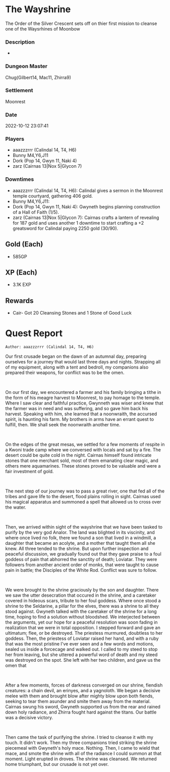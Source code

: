 # The Wayshrine
The Order of the Silver Crescent sets off on thier first mission to cleanse one of the Waysrhines of Moonbow
### Description
-
### Dungeon Master
Chug(Gilbert14, Mac11, Zhirra9)
### Settlement
Moonrest
### Date
2022-10-12 23:07:41
### Players
* aaazzzrrr (Calindal 14, T4, H6)
* Bunny M4,Y6,J11
* Dork (Pop 14, Gwyn 11, Naki 4)
* zarz (Cairnas 13|Nox 5|Glycon 7)
### Downtimes
* aaazzzrrr (Calindal 14, T4, H6): Calindal gives a sermon in the Moonrest temple courtyard, gathering 406 gold.
* Bunny M4,Y6,J11: 
* Dork (Pop 14, Gwyn 11, Naki 4): Gwyneth begins planning construction of a Hall of Faith (1/5).
* zarz (Cairnas 13|Nox 5|Glycon 7): Cairnas crafts a lantern of revealing for 187 gold and uses another 1 downtime to start crafting a +2 greatsword for Calindal paying 2250 gold (30/90).
## Gold (Each)
* 585GP
## XP (Each)
* 3.1K EXP
## Rewards
* Cair- Got 20 Cleansing Stones and 1 Stone of Good Luck
# Quest Report
`Author: aaazzzrrr (Calindal 14, T4, H6)`


Our first crusade began on the dawn of an autumnal day, preparing ourselves for a journey that would last three days and nights. Strapping all of my equipment, along with a tent and bedroll, my companions also prepared their weapons, for conflict was to be the omen. 

&nbsp;

On our first day, we encountered a farmer and his family bringing a tithe in the form of his meagre harvest to Moonrest, to pay homage to the temple. Where I saw clear and faithful practice, Gwynneth was wiser and knew that the farmer was in need and was suffering, and so gave him back his harvest. Speaking with him, she learned that a noonwraith, the accursed spirit, is haunting his farm. My brothers in arms have an errant quest to fulfill, then. We shall seek the noonwraith another time. 

&nbsp;

On the edges of the great mesas, we settled for a few moments of respite in a Kwoni trade camp where we conversed with locals and sat by a fire. The desert could be quite cold in the night. Cairnas himself found intricate stones that one merchant sold, most of them emanating clear magic, and others mere aquamarines. These stones proved to be valuable and were a fair investment of gold.

&nbsp;

The next step of our journey was to pass a great river, one that fed all of the tribes and gave life to the desert, flood plains rolling in sight. Cairnas used his magical apparatus and summoned a spell that allowed us to cross over the water.

&nbsp;

Then, we arrived within sight of the wayshrine that we have been tasked to purify by the very god Analor. The land was blighted in its viscinity, and where once lived no folk, there we found a son that lived in a windmill, a daughter that became an acolyte, and a mother that taught them all she knew. All three tended to the shrine. But upon further inspection and peaceful discussion, we gradually found out that they gave praise to a foul goddess of pain that abhorred the sanctity of death; Loviatar. They were followers from another ancient order of monks, that were taught to cause pain in battle; the Disciples of the White Rod. Conflict was sure to follow.

&nbsp;

We were brought to the shrine graciously by the son and daughter. There we saw the utter desecration that occured in the shrine, and a caretaker covered in hideous scars, tribute to her foul goddess. Where once stood a shrine to the Seldarine, a pillar for the elves, there was a shrine to all they stood against. Gwyneth talked with the caretaker of the shrine for a long time, hoping to find a solution without bloodshed. We interjected between the arguments, yet our hope for a peaceful resolution was soon fading in realization that we were in total opposition. I stepped forward and gave an ultimatum; flee, or be destroyed. The priestess murmured, doubtless to her goddess. Then, the priestess of Loviatar raised her hand, and with a ruby that was the most pristine I've ever seen and a few words and motions, sealed us inside a forcecage and walked out. I called to my steed to stop her from leaving, but she uttered a powerful word of death and my steed was destroyed on the spot. She left with her two children, and gave us the omen that 

&nbsp;

After a few moments, forces of darkness converged on our shrine, fiendish creatures: a chain devil, an erinyes, and a yagnoloth. We began a decisive melee with them and brought blow after mighty blow upon both fiends, seeking to tear them asunder and smite them away from the material. Cairnas swung his sword, Gwyneth supported us from the rear and rained down holy radiance, and Zhirra fought hard against the titans. Our battle was a decisive victory.

&nbsp;

Then came the task of purifying the shrine. I tried to cleanse it with my touch. It didn't work. Then my three companions tried striking the shrine piecemeal with Gwyneth's holy mace. Nothing. Then, I came to wield that mace, and smote the shrine with all of the radiance I could summon at that moment. Light erupted in droves. The shrine was cleansed. We returned home triumphant, but our crusade is not yet over.